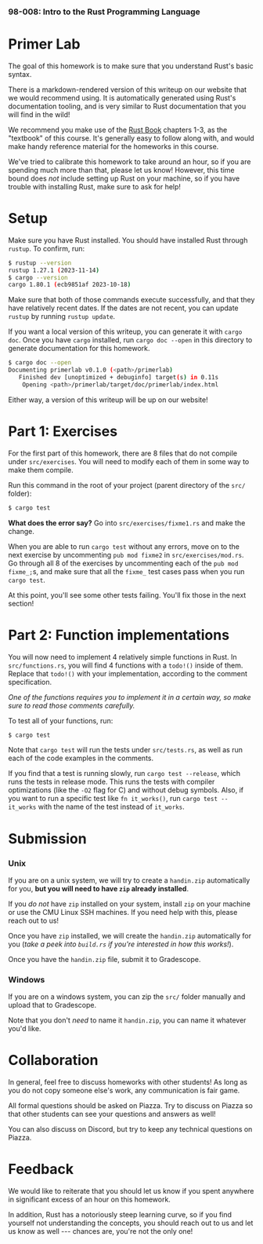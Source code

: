 ### 98-008: Intro to the Rust Programming Language



# Primer Lab

The goal of this homework is to make sure that you understand Rust's basic syntax.

There is a markdown-rendered version of this writeup on our website that we would recommend using.
It is automatically generated using Rust's documentation tooling,
and is very similar to Rust documentation that you will find in the wild!

We recommend you make use of the [Rust Book](https://doc.rust-lang.org/book/)
chapters 1-3, as the "textbook" of this course. It's generally easy to follow along with,
and would make handy reference material for the homeworks in this course.

We've tried to calibrate this homework to take around an hour,
so if you are spending much more than that, please let us know!
However, this time bound does _not_ include setting up Rust on your machine,
so if you have trouble with installing Rust, make sure to ask for help!



# Setup

Make sure you have Rust installed. You should have installed Rust through `rustup`.
To confirm, run:

```sh
$ rustup --version
rustup 1.27.1 (2023-11-14)
$ cargo --version
cargo 1.80.1 (ecb9851af 2023-10-18)
```

Make sure that both of those commands execute successfully,
and that they have relatively recent dates.
If the dates are not recent, you can update `rustup` by running `rustup update`.

If you want a local version of this writeup, you can generate it with `cargo doc`.
Once you have `cargo` installed, run `cargo doc --open` in this directory to generate documentation
for this homework.

```sh
$ cargo doc --open
Documenting primerlab v0.1.0 (<path>/primerlab)
   Finished dev [unoptimized + debuginfo] target(s) in 0.11s
    Opening <path>/primerlab/target/doc/primerlab/index.html
```

Either way, a version of this writeup will be up on our website!



# Part 1: Exercises

For the first part of this homework, there are 8 files that do not compile under `src/exercises`.
You will need to modify each of them in some way to make them compile.

Run this command in the root of your project (parent directory of the `src/` folder):
```sh
$ cargo test
```
**What does the error say?** Go into `src/exercises/fixme1.rs` and make the change.

When you are able to run `cargo test` without any errors,
move on to the next exercise by uncommenting `pub mod fixme2` in `src/exercises/mod.rs`.
Go through all 8 of the exercises by uncommenting each of the `pub mod fixme_;`s,
and make sure that all the `fixme_` test cases pass when you run `cargo test`.

At this point, you'll see some other tests failing. You'll fix those in the next section!



# Part 2: Function implementations

You will now need to implement 4 relatively simple functions in Rust.
In `src/functions.rs`, you will find 4 functions with a `todo!()` inside of them.
Replace that `todo!()` with your implementation, according to the comment specification.

_One of the functions requires you to implement it in a certain way,_
_so make sure to read those comments carefully._

To test all of your functions, run:
```sh
$ cargo test
```

Note that `cargo test` will run the tests under `src/tests.rs`, as well as run each of the
code examples in the comments.

If you find that a test is running slowly, run `cargo test --release`,
which runs the tests in release mode. This runs the tests with
compiler optimizations (like the `-O2` flag for C) and without debug symbols.
Also, if you want to run a specific test like `fn it_works()`, run `cargo test -- it_works`
with the name of the test instead of `it_works`.



# Submission


### Unix

If you are on a unix system, we will try to create a `handin.zip` automatically for you,
**but you will need to have `zip` already installed**.

If you _do not_ have `zip` installed on your system,
install `zip` on your machine or use the CMU Linux SSH machines.
If you need help with this, please reach out to us!

Once you have `zip` installed, we will create the `handin.zip` automatically for you
(_take a peek into `build.rs` if you're interested in how this works!_).

Once you have the `handin.zip` file, submit it to Gradescope.


### Windows

If you are on a windows system, you can zip the `src/` folder manually
and upload that to Gradescope.

Note that you don't _need_ to name it `handin.zip`, you can name it whatever you'd like.



# Collaboration

In general, feel free to discuss homeworks with other students!
As long as you do not copy someone else's work, any communication is fair game.

All formal questions should be asked on Piazza. Try to discuss on Piazza so that
other students can see your questions and answers as well!

You can also discuss on Discord, but try to keep any technical questions on Piazza.



# Feedback

We would like to reiterate that you should let us know if you spent
anywhere in significant excess of an hour on this homework.

In addition, Rust has a notoriously steep learning curve,
so if you find yourself not understanding the concepts,
you should reach out to us and let us know as well ---
chances are, you're not the only one!
